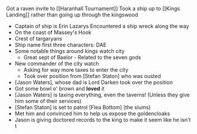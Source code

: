 Got a raven invite to [[Haranhall Tournament]]
Took a ship up to [[Kings Landing]] rather than going up through the kingswood
 - Captain of ship is Erin Lazarys
Encountered a ship wreck along the way
 - On the coast of Massey's Hook
 - Crest of targaryans
 - Ship name first three characters: DAE
 - Some notable things around kings watch city
	 - Great sept of Baelor - Related to the seven gods
 - New commander of the city watch
	 - Asking for way more taxes to enter the city
	 - Took over position from [Stefan Staton] who was ousted
 - [Jason Waters], whose dad is Lord Darken took over the position
 - Got some bowl o' brown and **loved** it
 - [Jason Waters] is taxing everything, even the taverns! (Unless they give him some of their services)
 - [Stefan Staton] is set to patrol [Flea Bottom] (the slums)
 - Met him and convinced him to help us expose the goldencloaks
 - Jason is giving doctored records to the king to make it seem like he isn't t